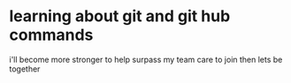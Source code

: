 # learning about git and git hub commands 

i'll become more stronger to help surpass my team 
care to join then lets be together 
